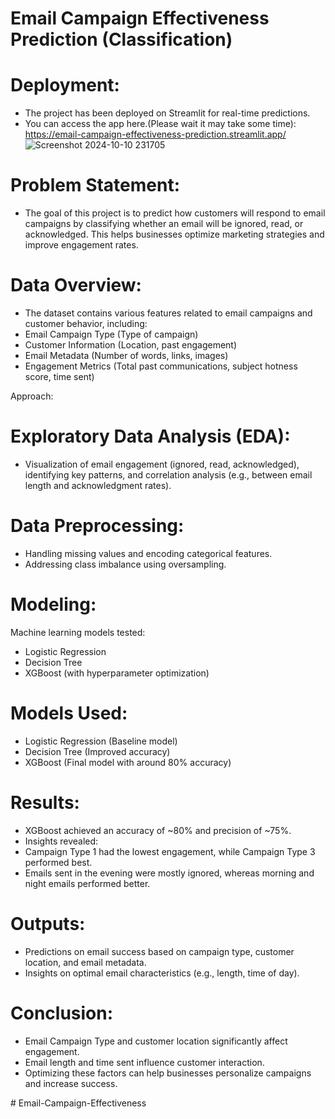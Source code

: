 # Email Campaign Effectiveness Prediction (Classification)

# Deployment:
- The project has been deployed on Streamlit for real-time predictions.
- You can access the app here.(Please wait it may take some time):
https://email-campaign-effectiveness-prediction.streamlit.app/
![Screenshot 2024-10-10 231705](https://github.com/user-attachments/assets/fdaf92ee-47b0-4169-85bc-33f0012c8746)

# Problem Statement:
- The goal of this project is to predict how customers will respond to email campaigns by classifying whether an email will be ignored, read, or acknowledged. This helps businesses optimize marketing strategies and improve engagement rates.

# Data Overview:
- The dataset contains various features related to email campaigns and customer behavior, including:
- Email Campaign Type (Type of campaign)
- Customer Information (Location, past engagement)
- Email Metadata (Number of words, links, images)
- Engagement Metrics (Total past communications, subject hotness score, time sent)

Approach:
# Exploratory Data Analysis (EDA):
- Visualization of email engagement (ignored, read, acknowledged), identifying key patterns, and correlation analysis (e.g., between email length and acknowledgment rates).

# Data Preprocessing:
- Handling missing values and encoding categorical features.
- Addressing class imbalance using oversampling.

# Modeling:
Machine learning models tested:
- Logistic Regression
- Decision Tree
- XGBoost (with hyperparameter optimization)

# Models Used:
- Logistic Regression (Baseline model)
- Decision Tree (Improved accuracy)
- XGBoost (Final model with around 80% accuracy)

# Results:
- XGBoost achieved an accuracy of ~80% and precision of ~75%.
- Insights revealed:
- Campaign Type 1 had the lowest engagement, while Campaign Type 3 performed best.
- Emails sent in the evening were mostly ignored, whereas morning and night emails performed better.

# Outputs:
- Predictions on email success based on campaign type, customer location, and email metadata.
- Insights on optimal email characteristics (e.g., length, time of day).

# Conclusion:
- Email Campaign Type and customer location significantly affect engagement.
- Email length and time sent influence customer interaction.
- Optimizing these factors can help businesses personalize campaigns and increase success.


#   E m a i l - C a m p a i g n - E f f e c t i v e n e s s  
 